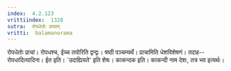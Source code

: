 ```yaml
---
index:  4.2.123
vrittiindex:  1328
sutra:  रोपधेतोः प्राचाम्
vritti:  balamanorama 
---
```


रोपधेतोः प्राचां। रोपधश्च, ईच्च तयोरिति द्वन्द्वः। षष्ठी पञ्चम्यर्थे। प्राचामिति धेशविशेषणं। तदाह--रोपधादित्यादिना। ईत इति। `उदाह्यियते' इति शेषः। काकन्दक इति। काकन्दी नाम देशः, तत्र भव इत्यर्थः। 

